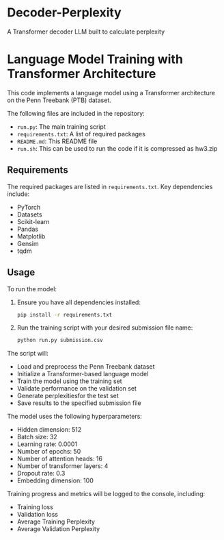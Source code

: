 # Decoder-Perplexity
A Transformer decoder LLM built to calculate perplexity

# Language Model Training with Transformer Architecture

This code implements a language model using a Transformer architecture on the Penn Treebank (PTB) dataset.

The following files are included in the repository:
- `run.py`: The main training script
- `requirements.txt`: A list of required packages
- `README.md`: This README file
- `run.sh`: This can be used to run the code if it is compressed as hw3.zip

## Requirements

The required packages are listed in `requirements.txt`. Key dependencies include:
- PyTorch
- Datasets
- Scikit-learn
- Pandas
- Matplotlib
- Gensim
- tqdm

## Usage

To run the model:

1. Ensure you have all dependencies installed:
   ```bash
   pip install -r requirements.txt
   ```

2. Run the training script with your desired submission file name:
   ```bash
   python run.py submission.csv
   ```

The script will:
- Load and preprocess the Penn Treebank dataset
- Initialize a Transformer-based language model
- Train the model using the training set
- Validate performance on the validation set
- Generate perplexitiesfor the test set
- Save results to the specified submission file

The model uses the following hyperparameters:
- Hidden dimension: 512
- Batch size: 32
- Learning rate: 0.0001
- Number of epochs: 50
- Number of attention heads: 16
- Number of transformer layers: 4
- Dropout rate: 0.3
- Embedding dimension: 100

Training progress and metrics will be logged to the console, including:
- Training loss
- Validation loss 
- Average Training Perplexity
- Average Validation Perplexity
